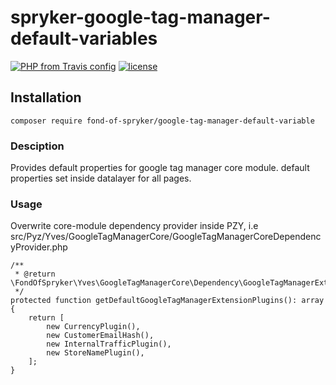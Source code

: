 # spryker-google-tag-manager-default-variables

[![PHP from Travis config](https://img.shields.io/travis/php-v/symfony/symfony.svg)](https://php.net/)
[![license](https://img.shields.io/github/license/mashape/apistatus.svg)](https://packagist.org/packages/fond-of-spryker/google-tag-manager-default-variable)

## Installation

```
composer require fond-of-spryker/google-tag-manager-default-variable
```

### Desciption

Provides default properties for google tag manager core module. default properties set inside datalayer for all pages.

### Usage

Overwrite core-module dependency provider inside PZY,
i.e src/Pyz/Yves/GoogleTagManagerCore/GoogleTagManagerCoreDependencyProvider.php

```
/**
 * @return \FondOfSpryker\Yves\GoogleTagManagerCore\Dependency\GoogleTagManagerExtensionPluginInterface[];
 */
protected function getDefaultGoogleTagManagerExtensionPlugins(): array
{
    return [
        new CurrencyPlugin(),
        new CustomerEmailHash(),
        new InternalTrafficPlugin(),
        new StoreNamePlugin(),
    ];
}
```
